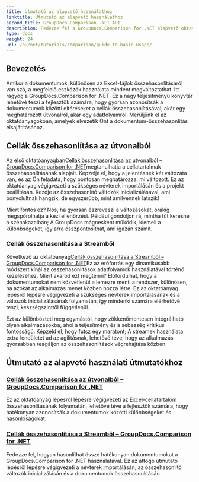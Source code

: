 ```yaml
---
title: Útmutató az alapvető használathoz
linktitle: Útmutató az alapvető használathoz
second_title: GroupDocs.Comparison .NET API
description: Fedezze fel a GroupDocs.Comparison for .NET alapvető oktatóanyagait a hatékony dokumentum-összehasonlítás és fejlesztési betekintés érdekében. Ismerje meg, hogyan lehet egyszerűen összehasonlítani az Excel cellákat.
type: docs
weight: 24
url: /hu/net/tutorials/comparison/guide-to-basic-usage/
---
```

## Bevezetés

Amikor a dokumentumok, különösen az Excel-fájlok összehasonlításáról van szó, a megfelelő eszközök használata mindent megváltoztathat. Itt ragyog a GroupDocs.Comparison for .NET. Ez a nagy teljesítményű könyvtár lehetővé teszi a fejlesztők számára, hogy gyorsan azonosítsák a dokumentumok közötti eltéréseket a cellák összehasonlításával, akár egy meghatározott útvonalról, akár egy adatfolyamról. Merüljünk el az oktatóanyagokban, amelyek elvezetik Önt a dokumentum-összehasonlítás elsajátításához.

## Cellák összehasonlítása az útvonalból

 Az első oktatóanyagban[Cellák összehasonlítása az útvonalból – GroupDocs.Comparison for .NET](./comparing-cells-from-path/)megtanulhatja a cellatartalmak összehasonlításának alapjait. Képzelje el, hogy a jelentésnek két változata van, és az Ön feladata, hogy pontosan meghatározza, mi változott. Ez az oktatóanyag végigvezeti a szükséges névterek importálásán és a projekt beállításán. Kezdje az összehasonlító változók inicializálásával, ami bonyolultnak hangzik, de egyszerűbb, mint amilyennek látszik!

Miért fontos ez? Nos, ha gyorsan észreveszi a változásokat, órákig megspórolhatja a kézi ellenőrzést. Például gondoljon rá, mintha tűt keresne a szénakazalban; A GroupDocs mágnesként működik, kiemeli a különbségeket, így arra összpontosíthat, ami igazán számít.

### Cellák összehasonlítása a Streamből

 Következő az oktatóanyag[Cellák összehasonlítása a Streamből – GroupDocs.Comparison for .NET](./comparing-cells-from-stream/)Ez az erőforrás egy dinamikusabb módszert kínál az összehasonlítások adatfolyamok használatával történő kezeléséhez. Miért akarod ezt megtenni? Előfordulhat, hogy a dokumentumokat nem közvetlenül a lemezre menti a rendszer, különösen, ha azokat az alkalmazás menet közben hozza létre. Ez az oktatóanyag lépésről lépésre végigvezeti a szükséges névterek importálásának és a változók inicializálásának folyamatán, így mindenki számára elérhetővé teszi, készségszinttől függetlenül.

Ezt az különbözteti meg egymástól, hogy zökkenőmentesen integrálható olyan alkalmazásokba, ahol a teljesítmény és a sebesség kritikus fontosságú. Képzeld el, hogy futsz egy maratont; A streamek használata extra lendületet ad az agilitásnak, lehetővé téve, hogy az alkalmazás gyorsabban reagáljon az összehasonlítások végrehajtása közben.

## Útmutató az alapvető használati útmutatókhoz
### [Cellák összehasonlítása az útvonalból – GroupDocs.Comparison for .NET](./comparing-cells-from-path/)
Ez az oktatóanyag lépésről lépésre végigvezeti az Excel-cellatartalom összehasonlításának folyamatán, lehetővé téve a fejlesztők számára, hogy hatékonyan azonosítsák a dokumentumok közötti különbségeket és hasonlóságokat.
### [Cellák összehasonlítása a Streamből – GroupDocs.Comparison for .NET](./comparing-cells-from-stream/)
Fedezze fel, hogyan hasonlíthat össze hatékonyan dokumentumokat a GroupDocs.Comparison for .NET használatával. Ez az átfogó útmutató lépésről lépésre végigvezeti a névterek importálásán, az összehasonlító változók inicializálásán és a dokumentumok összehasonlításán.